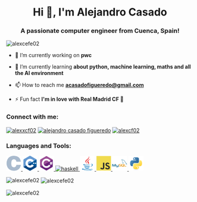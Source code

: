 <h1 align="center">Hi 👋, I'm Alejandro Casado</h1>
<h3 align="center">A passionate computer engineer from Cuenca, Spain!</h3>

<p align="left"> <img src="https://komarev.com/ghpvc/?username=alexcefe02&label=Profile%20views&color=0e75b6&style=flat" alt="alexcefe02" /> </p>

- 🔭 I’m currently working on **pwc**

- 🌱 I’m currently learning **about python, machine learning, maths and all the AI environment**

- 📫 How to reach me **acasadofigueredo@gmail.com**

- ⚡ Fun fact **I'm in love with Real Madrid CF 🤍**

<h3 align="left">Connect with me:</h3>
<p align="left">
<a href="https://twitter.com/alexxcf02" target="blank"><img align="center" src="https://raw.githubusercontent.com/rahuldkjain/github-profile-readme-generator/master/src/images/icons/Social/twitter.svg" alt="alexxcf02" height="30" width="40" /></a>
<a href="https://linkedin.com/in/alejandro casado figueredo" target="blank"><img align="center" src="https://raw.githubusercontent.com/rahuldkjain/github-profile-readme-generator/master/src/images/icons/Social/linked-in-alt.svg" alt="alejandro casado figueredo" height="30" width="40" /></a>
<a href="https://instagram.com/alexcf02" target="blank"><img align="center" src="https://raw.githubusercontent.com/rahuldkjain/github-profile-readme-generator/master/src/images/icons/Social/instagram.svg" alt="alexcf02" height="30" width="40" /></a>
</p>

<h3 align="left">Languages and Tools:</h3>
<p align="left"> <a href="https://www.cprogramming.com/" target="_blank" rel="noreferrer"> <img src="https://raw.githubusercontent.com/devicons/devicon/master/icons/c/c-original.svg" alt="c" width="40" height="40"/> </a> <a href="https://www.w3schools.com/cpp/" target="_blank" rel="noreferrer"> <img src="https://raw.githubusercontent.com/devicons/devicon/master/icons/cplusplus/cplusplus-original.svg" alt="cplusplus" width="40" height="40"/> </a> <a href="https://www.w3schools.com/cs/" target="_blank" rel="noreferrer"> <img src="https://raw.githubusercontent.com/devicons/devicon/master/icons/csharp/csharp-original.svg" alt="csharp" width="40" height="40"/> </a> <a href="https://www.haskell.org/" target="_blank" rel="noreferrer"> <img src="https://upload.wikimedia.org/wikipedia/commons/1/1c/Haskell-Logo.svg" alt="haskell" width="40" height="40"/> </a> <a href="https://www.java.com" target="_blank" rel="noreferrer"> <img src="https://raw.githubusercontent.com/devicons/devicon/master/icons/java/java-original.svg" alt="java" width="40" height="40"/> </a> <a href="https://developer.mozilla.org/en-US/docs/Web/JavaScript" target="_blank" rel="noreferrer"> <img src="https://raw.githubusercontent.com/devicons/devicon/master/icons/javascript/javascript-original.svg" alt="javascript" width="40" height="40"/> </a> <a href="https://www.mysql.com/" target="_blank" rel="noreferrer"> <img src="https://raw.githubusercontent.com/devicons/devicon/master/icons/mysql/mysql-original-wordmark.svg" alt="mysql" width="40" height="40"/> </a> <a href="https://www.python.org" target="_blank" rel="noreferrer"> <img src="https://raw.githubusercontent.com/devicons/devicon/master/icons/python/python-original.svg" alt="python" width="40" height="40"/> </a> </p>

<p><img align="left" src="https://github-readme-stats.vercel.app/api/top-langs?username=alexcefe02&show_icons=true&locale=en&layout=compact" alt="alexcefe02" /></p>

<p>&nbsp;<img align="center" src="https://github-readme-stats.vercel.app/api?username=alexcefe02&show_icons=true&locale=en" alt="alexcefe02" /></p>

<p><img align="center" src="https://github-readme-streak-stats.herokuapp.com/?user=alexcefe02&" alt="alexcefe02" /></p>
